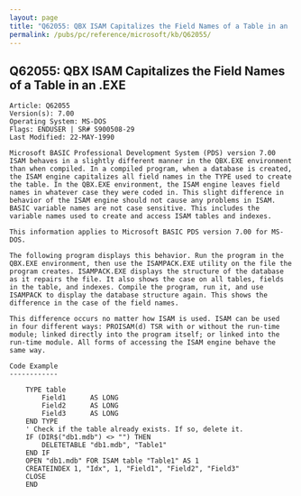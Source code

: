 ```yaml
---
layout: page
title: "Q62055: QBX ISAM Capitalizes the Field Names of a Table in an .EXE"
permalink: /pubs/pc/reference/microsoft/kb/Q62055/
---
```


## Q62055: QBX ISAM Capitalizes the Field Names of a Table in an .EXE

	Article: Q62055
	Version(s): 7.00
	Operating System: MS-DOS
	Flags: ENDUSER | SR# S900508-29
	Last Modified: 22-MAY-1990
	
	Microsoft BASIC Professional Development System (PDS) version 7.00
	ISAM behaves in a slightly different manner in the QBX.EXE environment
	than when compiled. In a compiled program, when a database is created,
	the ISAM engine capitalizes all field names in the TYPE used to create
	the table. In the QBX.EXE environment, the ISAM engine leaves field
	names in whatever case they were coded in. This slight difference in
	behavior of the ISAM engine should not cause any problems in ISAM.
	BASIC variable names are not case sensitive. This includes the
	variable names used to create and access ISAM tables and indexes.
	
	This information applies to Microsoft BASIC PDS version 7.00 for MS-DOS.
	
	The following program displays this behavior. Run the program in the
	QBX.EXE environment, then use the ISAMPACK.EXE utility on the file the
	program creates. ISAMPACK.EXE displays the structure of the database
	as it repairs the file. It also shows the case on all tables, fields
	in the table, and indexes. Compile the program, run it, and use
	ISAMPACK to display the database structure again. This shows the
	difference in the case of the field names.
	
	This difference occurs no matter how ISAM is used. ISAM can be used
	in four different ways: PROISAM(d) TSR with or without the run-time
	module; linked directly into the program itself; or linked into the
	run-time module. All forms of accessing the ISAM engine behave the
	same way.
	
	Code Example
	------------
	
	    TYPE table
	        Field1      AS LONG
	        Field2      AS LONG
	        Field3      AS LONG
	    END TYPE
	    ' Check if the table already exists. If so, delete it.
	    IF (DIR$("db1.mdb") <> "") THEN
	        DELETETABLE "db1.mdb", "Table1"
	    END IF
	    OPEN "db1.mdb" FOR ISAM table "Table1" AS 1
	    CREATEINDEX 1, "Idx", 1, "Field1", "Field2", "Field3"
	    CLOSE
	    END
